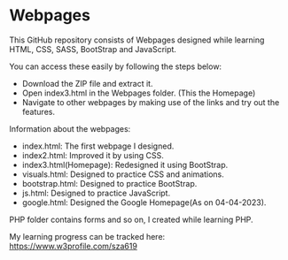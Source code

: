 # Webpages

This GitHub repository consists of Webpages designed while learning HTML, CSS, SASS, BootStrap and JavaScript.

You can access these easily by following the steps below:
* Download the ZIP file and extract it.
* Open index3.html in the Webpages folder. (This the Homepage)
* Navigate to other webpages by making use of the links and try out the features.

Information about the webpages:
* index.html: The first webpage I designed. 
* index2.html: Improved it by using CSS.
* index3.html(Homepage): Redesigned it using BootStrap.
* visuals.html: Designed to practice CSS and animations.
* bootstrap.html: Designed to practice BootStrap.
* js.html: Designed to practice JavaScript.
* google.html: Designed the Google Homepage(As on 04-04-2023).

PHP folder contains forms and so on, I created while learning PHP.

My learning progress can be tracked here: https://www.w3profile.com/sza619
